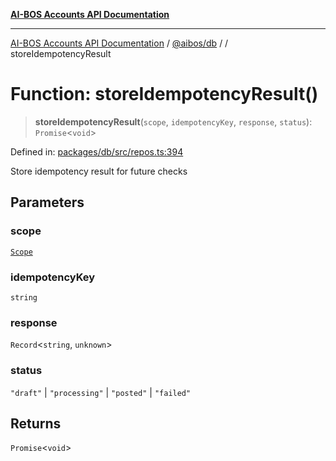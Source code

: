 [**AI-BOS Accounts API Documentation**](../../../README.md)

***

[AI-BOS Accounts API Documentation](../../../README.md) / [@aibos/db](../README.md) / [](../README.md) / storeIdempotencyResult

# Function: storeIdempotencyResult()

> **storeIdempotencyResult**(`scope`, `idempotencyKey`, `response`, `status`): `Promise`\<`void`\>

Defined in: [packages/db/src/repos.ts:394](https://github.com/pohlai88/accounts/blob/48103fb36d28b2b9bfb33472b6de2f719773cde9/packages/db/src/repos.ts#L394)

Store idempotency result for future checks

## Parameters

### scope

[`Scope`](../interfaces/Scope.md)

### idempotencyKey

`string`

### response

`Record`\<`string`, `unknown`\>

### status

`"draft"` | `"processing"` | `"posted"` | `"failed"`

## Returns

`Promise`\<`void`\>
